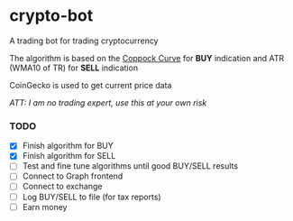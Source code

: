 # crypto-bot

A trading bot for trading cryptocurrency

The algorithm is based on the <a href="https://en.wikipedia.org/wiki/Coppock_curve" target="_blank">Coppock Curve</a> for **BUY** indication and ATR (WMA10 of TR) for **SELL** indication

CoinGecko is used to get current price data

_ATT: I am no trading expert, use this at your own risk_

### TODO
- [x] Finish algorithm for BUY
- [X] Finish algorithm for SELL
- [ ] Test and fine tune algorithms until good BUY/SELL results
- [ ] Connect to Graph frontend
- [ ] Connect to exchange
- [ ] Log BUY/SELL to file (for tax reports)
- [ ] Earn money
